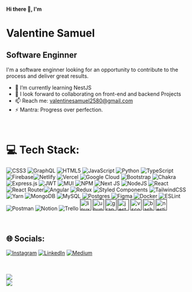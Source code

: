 #### Hi there 👋, I'm

# **Valentine Samuel**

## Software Enginner

I'm a software enginner looking for an opportunity to contribute to the process and deliver great results.

- 🌱 I’m currently learning NestJS
- 👯 I look forward to collaborating on front-end and backend Projects
- 📫 Reach me: valentinesamuel2580@gmail.com
- ⚡ Mantra: Progress over perfection.
<br/><br/><br/>
# 💻 Tech Stack:

![CSS3](https://img.shields.io/badge/css3-%231572B6.svg?style=for-the-badge&logo=css3&logoColor=white) ![GraphQL](https://img.shields.io/badge/-GraphQL-E10098?style=for-the-badge&logo=graphql&logoColor=white) ![HTML5](https://img.shields.io/badge/html5-%23E34F26.svg?style=for-the-badge&logo=html5&logoColor=white) ![JavaScript](https://img.shields.io/badge/javascript-%23323330.svg?style=for-the-badge&logo=javascript&logoColor=%23F7DF1E) ![Python](https://img.shields.io/badge/python-3670A0?style=for-the-badge&logo=python&logoColor=ffdd54) ![TypeScript](https://img.shields.io/badge/typescript-%23007ACC.svg?style=for-the-badge&logo=typescript&logoColor=white) ![Firebase](https://img.shields.io/badge/firebase-%23039BE5.svg?style=for-the-badge&logo=firebase)![Netlify](https://img.shields.io/badge/netlify-%23000000.svg?style=for-the-badge&logo=netlify&logoColor=#00C7B7) ![Vercel](https://img.shields.io/badge/vercel-%23000000.svg?style=for-the-badge&logo=vercel&logoColor=white) ![Google Cloud](https://img.shields.io/badge/Google%20Cloud-%234285F4.svg?style=for-the-badge&logo=google-cloud&logoColor=white) ![Bootstrap](https://img.shields.io/badge/bootstrap-%23563D7C.svg?style=for-the-badge&logo=bootstrap&logoColor=white) ![Chakra](https://img.shields.io/badge/chakra-%234ED1C5.svg?style=for-the-badge&logo=chakraui&logoColor=white) ![Express.js](https://img.shields.io/badge/express.js-%23404d59.svg?style=for-the-badge&logo=express&logoColor=%2361DAFB) ![JWT](https://img.shields.io/badge/JWT-black?style=for-the-badge&logo=JSON%20web%20tokens) ![MUI](https://img.shields.io/badge/MUI-%230081CB.svg?style=for-the-badge&logo=material-ui&logoColor=white) ![NPM](https://img.shields.io/badge/NPM-%23000000.svg?style=for-the-badge&logo=npm&logoColor=white) ![Next JS](https://img.shields.io/badge/Next-black?style=for-the-badge&logo=next.js&logoColor=white) ![NodeJS](https://img.shields.io/badge/node.js-6DA55F?style=for-the-badge&logo=node.js&logoColor=white) ![React](https://img.shields.io/badge/react-%2320232a.svg?style=for-the-badge&logo=react&logoColor=%2361DAFB) ![React Router](https://img.shields.io/badge/React_Router-CA4245?style=for-the-badge&logo=react-router&logoColor=white)![Angular](https://img.shields.io/badge/Angular-red?style=for-the-badge&logo=angular&logoColor=white) ![Redux](https://img.shields.io/badge/redux-%23593d88.svg?style=for-the-badge&logo=redux&logoColor=white) ![Styled Components](https://img.shields.io/badge/styled--components-DB7093?style=for-the-badge&logo=styled-components&logoColor=white) ![TailwindCSS](https://img.shields.io/badge/tailwindcss-%2338B2AC.svg?style=for-the-badge&logo=tailwind-css&logoColor=white) ![Yarn](https://img.shields.io/badge/yarn-%232C8EBB.svg?style=for-the-badge&logo=yarn&logoColor=white) ![MongoDB](https://img.shields.io/badge/MongoDB-%234ea94b.svg?style=for-the-badge&logo=mongodb&logoColor=white) ![MySQL](https://img.shields.io/badge/mysql-%2300f.svg?style=for-the-badge&logo=mysql&logoColor=white) ![Postgres](https://img.shields.io/badge/postgres-%23316192.svg?style=for-the-badge&logo=postgresql&logoColor=white) ![Figma](https://img.shields.io/badge/figma-%23F24E1E.svg?style=for-the-badge&logo=figma&logoColor=white) ![Docker](https://img.shields.io/badge/docker-%230db7ed.svg?style=for-the-badge&logo=docker&logoColor=white) ![ESLint](https://img.shields.io/badge/ESLint-4B3263?style=for-the-badge&logo=eslint&logoColor=white) ![Postman](https://img.shields.io/badge/Postman-FF6C37?style=for-the-badge&logo=postman&logoColor=white) ![Notion](https://img.shields.io/badge/Notion-%23000000.svg?style=for-the-badge&logo=notion&logoColor=white)
![Trello](https://img.shields.io/badge/Trello-%23026AA7.svg?style=for-the-badge&logo=Trello&logoColor=white)
[<img src="https://cdn.jsdelivr.net/gh/devicons/devicon/icons/linux/linux-original.svg"  alt='linux' height='30'>]()
[<img src="https://cdn.jsdelivr.net/gh/devicons/devicon/icons/ubuntu/ubuntu-plain.svg"  alt='ubuntu' height='30'>]()
[<img src="https://cdn.jsdelivr.net/gh/devicons/devicon/icons/graphql/graphql-plain.svg"  alt='graphql' height='30'>]()
[<img src="https://cdn.jsdelivr.net/gh/devicons/devicon/icons/jest/jest-plain.svg"  alt='jest' height='30'>]()
[<img src="https://cdn.jsdelivr.net/gh/devicons/devicon/icons/vscode/vscode-original.svg"  alt='vscode' height='30'>]()
[<img src="https://cdn.jsdelivr.net/gh/devicons/devicon/icons/bash/bash-plain.svg"  alt='bash' height='30'>]()
[<img src="https://cdn.jsdelivr.net/gh/devicons/devicon/icons/nestjs/nestjs-plain.svg" alt='nestjs' height='30'/>]()
<!-- ![Swagger](https://img.shields.io/badge/-Swagger-%23Clojure?style=for-the-badge&logo=swagger&logoColor=white) -->
<br/>



## 🌐 Socials:

[![Instagram](https://img.shields.io/badge/Instagram-%23E4405F.svg?logo=Instagram&logoColor=white)](https://www.instagram.com/growing_dev/) [![LinkedIn](https://img.shields.io/badge/LinkedIn-%230077B5.svg?logo=linkedin&logoColor=white)](https://www.linkedin.com/in/samuel-val/)
[![Medium](https://img.shields.io/badge/Medium-12100E?logo=medium&logoColor=white)](https://medium.com/@valentinesamuel)
<br/><br/><br/>


![](https://github-readme-stats.vercel.app/api?username=valentinesamuel&theme=dark&hide_border=false&include_all_commits=true&count_private=true)<br/>
![](https://github-readme-streak-stats.herokuapp.com/?user=valentinesamuel&theme=dark&hide_border=false)<br/>
